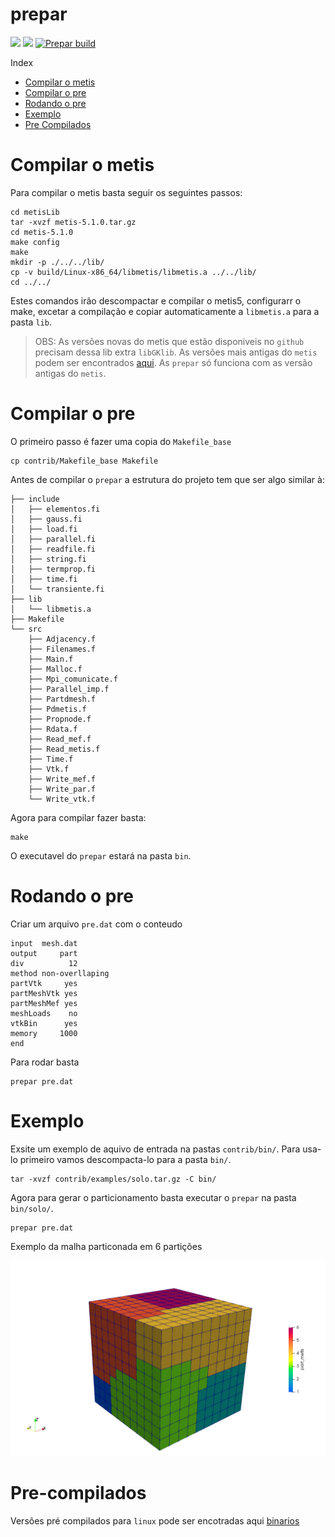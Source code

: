 # prepar

![](https://img.shields.io/github/last-commit/lmn-labest/prepar?style=plasti&ccolor=blue)
![](https://img.shields.io/badge/Autor-Henrique%20C%20C%20de%20Andrade-blue)
[![Prepar build](https://github.com/lmn-labest/prepar/actions/workflows/build.yml/badge.svg)](https://github.com/lmn-labest/prepar/actions/workflows/build.yml)

Index
- [Compilar o metis](#compilar-o-metis)
- [Compilar o pre](#compilar-o-pre)
- [Rodando o pre](#rodando-o-pre)
- [Exemplo](#exemplo)
- [Pre Compilados](#pre-compilados)


# Compilar o metis

Para compilar o metis basta seguir os seguintes passos:

```console
cd metisLib
tar -xvzf metis-5.1.0.tar.gz
cd metis-5.1.0
make config
make
mkdir -p ./../../lib/
cp -v build/Linux-x86_64/libmetis/libmetis.a ../../lib/
cd ../../
```

Estes comandos irão descompactar e compilar o metis5, configurarr o make, excetar a compilação e copiar automaticamente a `libmetis.a` para a pasta `lib`.


> OBS: As versões novas do metis que estão  disponiveis no `github` precisam dessa lib extra `libGKlib`. As versões mais antigas do `metis` podem ser encontrados [aqui](http://glaros.dtc.umn.edu/gkhome/metis/metis/download). As `prepar` só funciona com as versão antigas do `metis`.


# Compilar o pre

O primeiro passo é fazer uma copia do `Makefile_base`

```console
cp contrib/Makefile_base Makefile
```

Antes de compilar o `prepar` a estrutura do projeto tem que ser algo similar à:

```console
├── include
│   ├── elementos.fi
│   ├── gauss.fi
│   ├── load.fi
│   ├── parallel.fi
│   ├── readfile.fi
│   ├── string.fi
│   ├── termprop.fi
│   ├── time.fi
│   └── transiente.fi
├── lib
│   └── libmetis.a
├── Makefile
└── src
    ├── Adjacency.f
    ├── Filenames.f
    ├── Main.f
    ├── Malloc.f
    ├── Mpi_comunicate.f
    ├── Parallel_imp.f
    ├── Partdmesh.f
    ├── Pdmetis.f
    ├── Propnode.f
    ├── Rdata.f
    ├── Read_mef.f
    ├── Read_metis.f
    ├── Time.f
    ├── Vtk.f
    ├── Write_mef.f
    ├── Write_par.f
    └── Write_vtk.f
```

Agora para compilar fazer basta:

```console
make
```

O executavel do `prepar` estará na pasta `bin`.

# Rodando o pre

Criar um arquivo `pre.dat` com o conteudo

```
input  mesh.dat
output     part
div          12
method non-overllaping
partVtk     yes
partMeshVtk yes
partMeshMef yes
meshLoads    no
vtkBin      yes
memory     1000
end
```

Para rodar basta

```console
prepar pre.dat
```

# Exemplo

Exsite um exemplo de aquivo de entrada na pastas  `contrib/bin/`. Para usa-lo primeiro vamos descompacta-lo para a pasta `bin/`.

```console
tar -xvzf contrib/examples/solo.tar.gz -C bin/
```

Agora para gerar o particionamento basta executar o `prepar` na pasta `bin/solo/`.

```console
prepar pre.dat
```

Exemplo da malha particonada em 6 partições

![](doc/part_mesh.png)


# Pre-compilados

Versões pré compilados para `linux` pode ser encotradas aqui [binarios](https://github.com/lmn-labest/prepar/releases/tag/0.1.0)

